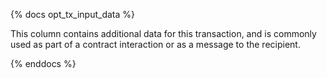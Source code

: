 {% docs opt_tx_input_data %}

This column contains additional data for this transaction, and is commonly used as part of a contract interaction or as a message to the recipient.  

{% enddocs %}